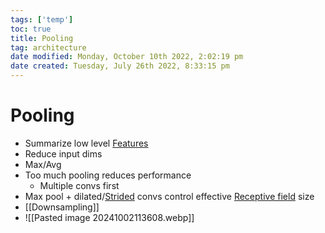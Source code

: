 ```yaml
---
tags: ['temp']
toc: true
title: Pooling
tag: architecture
date modified: Monday, October 10th 2022, 2:02:19 pm
date created: Tuesday, July 26th 2022, 8:33:15 pm
---
```


# Pooling
- Summarize low level [Features](Features.md)
- Reduce input dims
- Max/Avg
- Too much pooling reduces performance
	- Multiple convs first
- Max pool + dilated/[Strided](Strided.md) convs control effective [Receptive field](Receptive%20field.md) size
- [[Downsampling]]
- ![[Pasted image 20241002113608.webp]]
